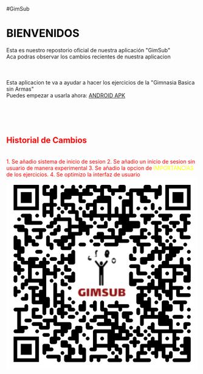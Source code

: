 #GimSub
<html>
<font><h1><font color = "black">BIENVENIDOS</font></h1>
  Esta es nuestro repostorio oficial de nuestra aplicación "GimSub" <br>
  Aca podras observar los cambios recientes de nuestra aplicacion<br>
  <br>
  <br>
  <br>
  Esta aplicacion te va a ayudar a hacer los ejercicios de la "Gimnasia Basica sin Armas"<br>
  Puedes empezar a usarla ahora: <a href="https://github.com/brandonsneiders/GimSub/releases/tag/Apk">ANDROID APK</a>
  <br>
  <br>
  <br>
  <br>
  <br>
  <font><h2><font color = red>Historial de Cambios<font></h2><br>
    1. Se añadio sistema de inicio de sesion
    2. Se añadio un inicio de sesion sin usuario de manera experimental
    3. Se añadio la opcion de <font><font color=yellow>IMPORTANCIAS</font> de los ejercicios.
    4. Se optimizo la interfaz de usuario
      <img alt="Untitled (1).png" src="https://github.com/brandonsneiders/GimSub/blob/main/Untitled%20(1).png?raw=true" data-hpc="true" class="Box-sc-g0xbh4-0 kzRgrI">
    </html>
  

